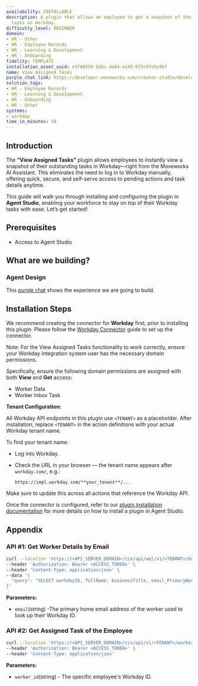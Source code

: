 ```yaml
---
availability: INSTALLABLE
description: A plugin that allows an employee to get a snapshot of their outstanding
  tasks on Workday.
difficulty_level: BEGINNER
domain:
- HR - Other
- HR - Employee Records
- HR - Learning & Development
- HR - Onboarding
fidelity: TEMPLATE
installation_asset_uuid: e3f86550-b5bc-4a04-a145-075c8fe5c86f
name: View Assigned Tasks
purple_chat_link: https://developer.moveworks.com/creator-studio/developer-tools/purple-chat/?conversation=%7B%22startTimestamp%22%3A%2211%3A43+AM%22%2C%22messages%22%3A%5B%7B%22role%22%3A%22user%22%2C%22parts%22%3A%5B%7B%22richText%22%3A%22What+open+tasks+do+I+have+to+complete+on+Workday%3F%22%7D%5D%7D%2C%7B%22role%22%3A%22assistant%22%2C%22parts%22%3A%5B%7B%22reasoningSteps%22%3A%5B%7B%22status%22%3A%22success%22%2C%22richText%22%3A%22%3Cp%3E%E2%9C%85+Working+on+%3Cb%3ETasks+To+Complete+On+Workday%3C%2Fb%3E%3Cbr%3E%E2%8F%B3+Calling+Plugin+%3Cb%3EView+Assigned+Workday+Tasks%3C%2Fb%3E%3C%2Fp%3E%22%7D%5D%7D%2C%7B%22richText%22%3A%22You+have+the+following+open+tasks+to+complete+on+Workday%3A%22%7D%2C%7B%22richText%22%3A%22%3Cb%3EOpen+Workday+Tasks%3C%2Fb%3E%3Cbr%3E%3Cb%3E1.+Acknowledge+Employee+Handbook%3C%2Fb%3E+-+This+task+requires+you+to+read+and+acknowledge+the+latest+version+of+the+employee+handbook.+%3Cbr%3E%3Cb%3E2.+Annual+Benefits+Enrollment%3C%2Fb%3E+-+It%E2%80%99s+time+to+review+and+update+your+benefits+enrollment+for+the+upcoming+year.%22%7D%2C%7B%22buttons%22%3A%5B%7B%22style%22%3A%22filled%22%2C%22buttonText%22%3A%22Go+to+Workday%22%7D%5D%7D%5D%7D%5D%7D
solution_tags:
- HR - Employee Records
- HR - Learning & Development
- HR - Onboarding
- HR - Other
systems:
- workday
time_in_minutes: 10
---
```


## **Introduction**

The **“View Assigned Tasks”** plugin allows employees to instantly view a snapshot of their outstanding tasks in Workday—right from the Moveworks AI Assistant. This eliminates the need to log in to Workday manually, offering quick, secure, and self-serve access to pending actions and task details anytime.

This guide will walk you through installing and configuring the plugin in **Agent Studio**, enabling your workforce to stay on top of their Workday tasks with ease. Let’s get started!

## **Prerequisites**

- Access to Agent Studio

## **What are we building?**

### **Agent Design**

This [purple chat](https://developer.moveworks.com/creator-studio/developer-tools/purple-chat?conversation=%7B%22startTimestamp%22%3A%2211%3A43+AM%22%2C%22messages%22%3A%5B%7B%22role%22%3A%22user%22%2C%22parts%22%3A%5B%7B%22richText%22%3A%22What+open+tasks+do+I+have+to+complete+on+Workday%3F%22%7D%5D%7D%2C%7B%22role%22%3A%22assistant%22%2C%22parts%22%3A%5B%7B%22reasoningSteps%22%3A%5B%7B%22status%22%3A%22success%22%2C%22richText%22%3A%22%3Cp%3E%E2%9C%85+Working+on+%3Cb%3ETasks+To+Complete+On+Workday%3C%2Fb%3E%3Cbr%3E%E2%8F%B3+Calling+Plugin+%3Cb%3EView+Assigned+Workday+Tasks%3C%2Fb%3E%3C%2Fp%3E%22%7D%5D%7D%2C%7B%22richText%22%3A%22You+have+the+following+open+tasks+to+complete+on+Workday%3A%22%7D%2C%7B%22richText%22%3A%22%3Cb%3EOpen+Workday+Tasks%3C%2Fb%3E%3Cbr%3E%3Cb%3E1.+Acknowledge+Employee+Handbook%3C%2Fb%3E+-+This+task+requires+you+to+read+and+acknowledge+the+latest+version+of+the+employee+handbook.+%3Cbr%3E%3Cb%3E2.+Annual+Benefits+Enrollment%3C%2Fb%3E+-+It%E2%80%99s+time+to+review+and+update+your+benefits+enrollment+for+the+upcoming+year.%22%7D%2C%7B%22buttons%22%3A%5B%7B%22style%22%3A%22filled%22%2C%22buttonText%22%3A%22Go+to+Workday%22%7D%5D%7D%5D%7D%5D%7D) shows the experience we are going to build.

## **Installation Steps**

We recommend creating the connector for **Workday** first, prior to installing this plugin. Please follow the [Workday Connector](https://developer.moveworks.com/marketplace/package/?id=workday&hist=home%2Cbrws#step-4-add-domain-security-policies-to-the-integration-systems-security-group) guide to set up the connector.

Note: For the View Assigned Tasks functionality to work correctly, ensure your Workday integration system user has the necessary domain permissions.

Specifically, ensure the following domain permissions are assigned with both **View** and **Get** access:

- Worker Data
- Worker Inbox Task

**Tenant Configuration:**
 
All Workday API endpoints in this plugin use `<TENANT>` as a placeholder. After installation, replace `<TENANT>` in the action definitions with your actual Workday tenant name.
 
To find your tenant name:
 
- Log into Workday.
- Check the URL in your browser — the tenant name appears after `workday.com/`, e.g.:
   
    `https://impl.workday.com/**your_tenant**/...`
   
 
Make sure to update this across all actions that reference the Workday API.

Once the connector is configured, refer to our [plugin installation documentation](https://help.moveworks.com/docs/ai-agent-marketplace-installation) for more details on how to install a plugin in Agent Studio.

## **Appendix**

### **API #1: Get Worker Details by Email**

```bash
curl --location 'https://<API_SERVER_DOMAIN>/ccx/api/wql/v1/<TENANT>/data' \
--header 'Authorization: Bearer <ACCESS_TOKEN>' \
--header 'Content-Type: application/json' \
--data '{
  "query": "SELECT workdayID, fullName, businessTitle, email_PrimaryWorkOrPrimaryHome as email, employeeID FROM allWorkers WHERE email_PrimaryWorkOrPrimaryHome = %27{{email}}%27"
}'
```

**Parameters:**

- `email`(string) -The primary home email address of the worker used to look up their Workday ID.

### **API #2: Get Assigned Task of the Employee**

```bash
curl --location 'https://<API_SERVER_DOMAIN>/ccx/api/v1/<TENANT>/workers/{{worker_id}}/inboxTasks' \
--header 'Authorization: Bearer <ACCESS_TOKEN>' \
--header 'Content-Type: application/json'
```

**Parameters:**

- `worker_id`(string) - The specific employee's Workday ID.